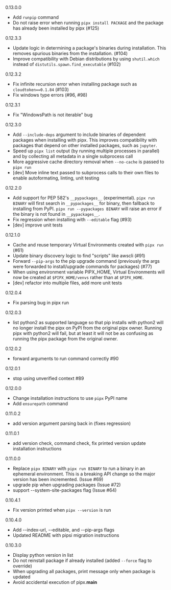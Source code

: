 0.13.0.0
* Add `runpip` command
* Do not raise error when running `pipx install PACKAGE` and the package has already been installed by pipx (#125)

0.12.3.3
* Update logic in determining a package's binaries during installation. This removes spurious binaries from the installation. (#104)
* Improve compatibility with Debian distributions by using `shutil.which` instead of `distutils.spawn.find_executable` (#102)

0.12.3.2
* Fix infinite recursion error when installing package such as `cloudtoken==0.1.84` (#103)
* Fix windows type errors (#96, #98)

0.12.3.1
* Fix "WindowsPath is not iterable" bug

0.12.3.0
* Add `--include-deps` argument to include binaries of dependent packages when installing with pipx. This improves compatibility with packages that depend on other installed packages, such as `jupyter`.
* Speed up `pipx list` output (by running multiple processes in parallel) and by collecting all metadata in a single subprocess call
* More aggressive cache directory removal when `--no-cache` is passed to `pipx run`
* [dev] Move inline text passed to subprocess calls to their own files to enable autoformating, linting, unit testing

0.12.2.0
* Add support for PEP 582's `__pypackages__` (experimental). `pipx run BINARY` will first search in `__pypackages__` for binary, then fallback to installing from PyPI. `pipx run --pypackages BINARY` will raise an error if the binary is not found in `__pypackages__`.
* Fix regression when installing with `--editable` flag (#93)
* [dev] improve unit tests

0.12.1.0
* Cache and reuse temporary Virtual Environments created with `pipx run` (#61)
* Update binary discovery logic to find "scripts" like awscli (#91)
* Forward `--pip-args` to the pip upgrade command (previously the args were forwarded to install/upgrade commands for packages) (#77)
* When using environment variable PIPX_HOME, Virtual Environments will now be created at `$PIPX_HOME/venvs` rather than at `$PIPX_HOME`.
* [dev] refactor into multiple files, add more unit tests

0.12.0.4
* Fix parsing bug in pipx run

0.12.0.3
* list python2 as supported language so that pip installs with python2 will no longer install the pipx on PyPI from the original pipx owner. Running pipx with python2 will fail, but at least it will not be as confusing as running the pipx package from the original owner.

0.12.0.2
* forward arguments to run command correctly #90

0.12.0.1
* stop using unverified context #89

0.12.0.0
* Change installation instructions to use `pipx` PyPI name
* Add `ensurepath` command

0.11.0.2
 * add version argument parsing back in (fixes regression)

0.11.0.1
 * add version check, command check, fix printed version update installation instructions

0.11.0.0
* Replace `pipx BINARY` with `pipx run BINARY` to run a binary in an ephemeral environment. This is a breaking API change so the major version has been incremented. (Issue #69)
* upgrade pip when upgrading packages (Issue #72)
* support --system-site-packages flag (Issue #64)

0.10.4.1
* Fix version printed when `pipx --version` is run

0.10.4.0
* Add --index-url, --editable, and --pip-args flags
* Updated README with pipsi migration instructions

0.10.3.0
* Display python version in list
* Do not reinstall package if already installed (added `--force` flag to override)
* When upgrading all packages, print message only when package is updated
* Avoid accidental execution of pipx.__main__
